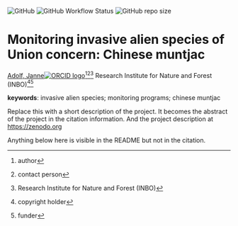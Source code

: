 <!-- badges: start -->
![GitHub](https://img.shields.io/github/license/inbo/mias-muntjac)
![GitHub Workflow Status](https://img.shields.io/github/actions/workflow/status/inbo/mias-muntjac/check-project)
![GitHub repo size](https://img.shields.io/github/repo-size/inbo/mias-muntjac)
<!-- badges: end -->

# Monitoring invasive alien species of Union concern: Chinese muntjac

[Adolf, Janne![ORCID logo](https://info.orcid.org/wp-content/uploads/2019/11/orcid_16x16.png)](https://orcid.org/0000-0001-6064-9803)[^aut][^cre][^inbo.be]
Research Institute for Nature and Forest (INBO)[^cph][^fnd]

[^cph]: copyright holder
[^fnd]: funder
[^aut]: author
[^cre]: contact person
[^inbo.be]: Research Institute for Nature and Forest (INBO)

**keywords**: invasive alien species; monitoring programs; chinese muntjac

<!-- community: inbo -->

<!-- description: start -->
Replace this with a short description of the project.
It becomes the abstract of the project in the citation information.
And the project description at https://zenodo.org
<!-- description: end -->

Anything below here is visible in the README but not in the citation.
